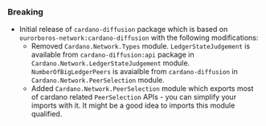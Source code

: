### Breaking

- Initial release of `cardano-diffusion` package which is based on
  `ourorboros-network:cardano-diffusion` with the following modifications:
  - Removed `Cardano.Network.Types` module. `LedgerStateJudgement` is available
    from `cardano-diffusion:api` package in
    `Cardano.Network.LedgerStateJudgement` module. `NumberOfBigLedgerPeers` is
    avaialble from `cardano-diffusion` in `Cardano.Network.PeerSelection` module.
  - Added `Cardano.Network.PeerSelection` module which exports most of cardano
    related `PeerSelection` APIs - you can simplify your imports with it.  It
    might be a good idea to imports this module qualified.

